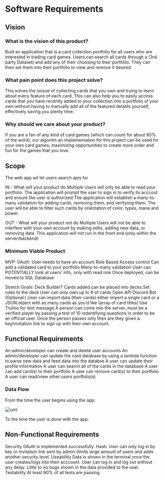 # Software Requirements

## Vision

### What is the vision of this product?

Buld an application that is a card collection portfolio for all users who are interested in trading card games. Users can search all cards through a (3rd party Dataset) and add any of their choosing to their portfolio. They can then set them into their portfolio to view and remove if desired

### What pain point does this project solve?

This solves the isssue of collecting cards that you own and trying to learn about every feature of each card. This can also help you to easily access cards that you have recently added to your collection into a portfolio of your own without having to manually add all of the featured detatils yourself, effectively saving you plenty time.

### Why should we care about your product?

 If you are a fan of any kind of card games (which can count for about 80% of the word), our algoritm an implementation for this project can be used for your own card games, maximizing opportunities to create more order and fun for the games that you love.

## Scope

The web app wil let users search apis for

IN - What will your product do
 Multiple Users will only be able to read your portfolio.
 The application will prompt the user to sign in to verify its acccout and ensure the user is authorized
 The application will establish a many-to-many validation for adding cards, removing them, and verifyiing them.
The user will be able to filter such cards by orientation of color, types, mana and power.

OUT - What will your product not do
 Multiple Users will not be able to interfere with your own account by making edits, adding new data, or removing data.
 This application will not run in the front end (only within the server/backend)

### Minimum Viable Product

MVP:
0Auth: User needs to have an account
Role Based Access control
Can add a validated card to your portfolio
Many-to-many validation
User can POTENTIALLY look at users’ info, only with read role
Once deployed, can be moved to SQL Database

Stretch Goals:
Deck Builder? Cards added can be placed into decks
Set rules to the deck
User can only own up to # of cards
Open API Discord Bot
(Optional:) User can import data (their cards) either import a single card or a JSON object with as many cards as you’d like (array of card titles)
Use Trulioo for text message
A person can come into the server, must be a verified player by passing a test of 10 indentifying questions in order to be an official user. Once the person passes only then are they given a key/invitation link to sign up with their own account.

## Functional Requirements

An admin/developer can create and delete user accounts
An admin/developer can update the card database by using a lambda function to parse new data and feed data into the databse
A user can update their profile information
A user can search all of the cards in the database
A user can add card(s) to their portfolio
A user can remove card(s) to their portfolio
A user can read/view other users portfolio(s)

### Data Flow

From the time the user begins using the app:

![uml](UntappedIsland.jpg)

To the time the user is done with the app:

## Non-Functional Requirements

Security
0Auth is implemented successfully.
Hash: User can only log in by key or invitation link sent by admin (limits large amount of users and adds another security level.
Useability
 Data is shown in the terminal once the user creates/logs into their acccount.
User can log in and log out without any delay.
Little to no bugs shown in the data provided to the user.
 Testability
 At least 80% of all tests are passing
